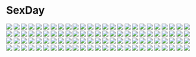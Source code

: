 # SexDay
![](https://konachan.com/image/0bfc32aa8dbb7a45f19d1ea27c40dbd1/Konachan.com%20-%20216052%2033paradox%20blush%20original%20paper%20school_uniform%20skirt%20sunset%20thighhighs.jpg)
![](https://konachan.com/image/75af12f77d0b63dd476421d4d5673889/Konachan.com%20-%2035738%20hiiragi_kagami%20hiiragi_tsukasa%20izumi_konata%20japanese_clothes%20kimono%20lucky_star%20takara_miyuki.jpg)
![](https://konachan.com/image/0ba3f5172e258abae3e2deed019ed563/Konachan.com%20-%2026359%20bandage%20breasts%20cleavage%20final_fantasy%20final_fantasy_xi%20hat%20katana%20pointed_ears%20ranger%20red_mage%20samurai%20sword%20tail%20takemura_sesshuu%20weapon%20white_mage.jpeg)
![](https://konachan.com/jpeg/074531ffbb0df61b54807a1c2b325734/Konachan.com%20-%20268642%20armor%20breasts%20cross_akiha%20dress%20elbow_gloves%20fate_%28series%29%20garter%20gloves%20headdress%20long_hair%20magic%20purple_eyes%20spear%20thighhighs%20weapon%20white_hair.jpg)
![](https://konachan.com/image/92fef0b740b0ad7fe159b328ae38e17e/Konachan.com%20-%2097960%20akatoki%21%20boots%20brown_eyes%20brown_hair%20inugahora_an%20long_hair%20marukawa_rinko%20pantyhose%20uniform.jpg)
![](https://konachan.com/image/2e141da851a3c006f2441950e11b1f16/Konachan.com%20-%20172932%20blue%20jpeg_artifacts%20landscape%20mugon%20nobody%20original%20scenic%20signed%20sky.jpg)
![](https://konachan.com/image/c89d4597a5c92f994efe6681b22cf0d2/Konachan.com%20-%2067926%20all_male%20kaito%20kamui_gakupo%20magnet_%28vocaloid%29%20male%20vocaloid.jpg)
![](https://konachan.com/jpeg/1cf522394cf8c727f8ae2f4b4afda510/Konachan.com%20-%20288628%20blush%20brown_hair%20close%20flowers%20original%20paper%20purple_eyes%20rain%20recotasan%20school_uniform%20tears%20water%20wet.jpg)
![](https://konachan.com/jpeg/a4ba048762032138283e26a13eb43745/Konachan.com%20-%20125948%20building%20city%20clouds%20green_eyes%20green_hair%20gumi%20moon%20neko_kumichou_%28alia%29%20short_hair%20stars%20sunset%20third-party_edit%20vocaloid.jpg)
![](https://konachan.com/image/275b1dd0dfa5501ed268cdbaa402adab/Konachan.com%20-%20179407%202girls%20blue_eyes%20bondage%20braids%20breasts%20censored%20food%20long_hair%20nipples%20no_bra%20nopan%20nude%20ponytail%20pussy%20red_eyes%20red_hair%20taiyaki%20to_love_ru%20yuri.jpg)
![](https://konachan.com/jpeg/d0473a83313be10ce5ddb16213c04154/Konachan.com%20-%20169512%20animal%20bird%20brown_eyes%20brown_hair%20car%20cat%20doll%20drink%20gray_hair%20group%20headband%20kutchii%20long_hair%20necklace%20shorts%20skirt%20socks%20tail%20tie%20umbrella.jpg)
![](https://konachan.com/image/c240eae69ed266f309f30d2e3e0b11d1/Konachan.com%20-%20300944%20aqua_eyes%20blonde_hair%20blush%20bow%20breasts%20censored%20cum%20fellatio%20handjob%20long_hair%20navel%20nipples%20nude%20penis%20sex%20siu_%28siu0207%29%20spread_legs%20thighhighs.jpg)
![](https://konachan.com/image/8a5e6719f580a9629966478e7805b310/Konachan.com%20-%20262876%20anthropomorphism%20barefoot%20bikini%20blush%20cameltoe%20dancho_%28dancyo%29%20flat_chest%20gradient%20group%20loli%20reflection%20spread_legs%20swimsuit%20takao_%28kancolle%29.jpg)
![](https://konachan.com/jpeg/938364710ebb93f0d631e7beec1c1387/Konachan.com%20-%20301422%20blush%20breasts%20brown_eyes%20brown_hair%20clouds%20fang%20gloves%20kyan_kaori%20long_hair%20nipples%20penis%20pussy%20pussy_juice%20sex%20shorts%20sky%20tail%20topless%20tree%20water%20wet.jpg)
![](https://konachan.com/jpeg/cc028947c9260cc2f892858b88030a69/Konachan.com%20-%20280796%202girls%20akikaze_nemui%20animal%20apron%20aqua_eyes%20blue_hair%20brown_eyes%20cat%20drink%20green_hair%20horns%20japanese_clothes%20kimono%20kurripu%20long_hair%20waitress.jpg)
![](https://konachan.com/jpeg/556fd7a1b70d7c3bf56d00447e4e047c/Konachan.com%20-%20252399%20all_male%20apron%20barefoot%20black_hair%20chigusa_kasumi%20drink%20food%20gun%20headphones%20male%20pajamas%20qualidea_code%20sekiya_asami%20short_hair%20suit%20tie%20weapon%20yellow.jpg)
![](https://konachan.com/jpeg/9f33e5710b5a9938aa18f326f823b1f5/Konachan.com%20-%20204114%20bra%20breasts%20cleavage%20ensemble_%28company%29%20game_cg%20gray_hair%20open_shirt%20panties%20short_hair%20tagme_%28artist%29%20thighhighs%20underwear.jpg)
![](https://konachan.com/image/bb86824e9773b35d8ba36eaa336505b2/Konachan.com%20-%20144772%20bandaid%20boots%20green%20guitar%20hatsune_miku%20instrument%20long_hair%20monochrome%20siraume11%20twintails%20vocaloid.jpg)
![](https://konachan.com/image/ee3aa507a2f4181f3f6469f6e60b32e3/Konachan.com%20-%2039874%20hatsune_miku%20vocaloid.jpg)
![](https://konachan.com/image/2012da5143020568514daf050d818936/Konachan.com%20-%20165623%20aqua_eyes%20elsword%20fairy%20gloves%20pointed_ears%20red_eyes%20scorpion5050%20tree%20water%20waterfall%20white_hair.jpg)
![](https://konachan.com/image/16dc96127268e975dd9e64d0a322d466/Konachan.com%20-%20127684%20animal_ears%20bunny_ears%20bunnygirl%20inaba_tewi%20jpeg_artifacts%20monochrome%20nobita%20reisen_udongein_inaba%20touhou.jpg)
![](https://konachan.com/image/656299100aab5936d6d244dd417bac6a/Konachan.com%20-%20197884%20book%20bow%20bunnygirl%20catgirl%20cosplay%20dress%20drink%20flowers%20glasses%20gloves%20group%20hat%20kaito%20male%20meiko%20radu%20ribbons%20rose%20shorts%20tail%20vocaloid%20wristwear.jpg)
![](https://konachan.com/image/03a906e02637d79f1dc76ec51272f5b4/Konachan.com%20-%2019173%20tonari_no_totoro.jpg)
![](https://konachan.com/image/37384724023c2e999d27d7c05eaade38/Konachan.com%20-%2016204%20lag_seeing%20niche%20tegami_bachi.jpg)
![](https://konachan.com/image/8f433627ca7fab4e8928f320298c0668/Konachan.com%20-%2098210%20blonde_hair%20blood%20boku_to_kanojo_ni_furuyoru%20misaki_kurehito%20red_eyes%20scan.jpg)
![](https://konachan.com/jpeg/f2c841af079b7f92cad0d5e7b440e0fa/Konachan.com%20-%20285098%20animal_ears%20bed%20breasts%20cleavage%20glasses%20long_hair%20merunyaa%20original%20ponytail%20purple_hair%20shorts%20signed%20tail%20thighhighs%20watermark%20wristwear.jpg)
![](https://konachan.com/jpeg/2663530ed80e68a820b324d3453fb918/Konachan.com%20-%20138790%20astraythem%20game_cg%20ginta%20kagami_mimi%20kagami_nene%20male%20tagme_%28character%29.jpg)
![](https://konachan.com/jpeg/452423b42a44a4ac7e9d8b31e18de302/Konachan.com%20-%20169620%202girls%20ass%20blonde_hair%20blush%20breasts%20fingering%20gray_hair%20lasterk%20laura_bodewig%20long_hair%20nipples%20nude%20purple_eyes%20pussy%20uncensored%20white%20yuri.jpg)
![](https://konachan.com/jpeg/b07235dbe2681e76ff33051103bcb9b8/Konachan.com%20-%20217325%202girls%20bloodborne%20doll%20dress%20joshua_jin%20lady_maria_of_the_astral_clocktower%20monochrome%20signed%20the_doll.jpg)
![](https://konachan.com/image/8f2e4edf6315f8077026f6c7326e0421/Konachan.com%20-%20291982%20ass%20bed%20black_hair%20brown_eyes%20kokusan_moyashi%20long_hair%20original%20panties%20pantyhose%20phone%20underwear.jpg)
![](https://konachan.com/jpeg/6838140a15f42e13831e2f922db81cef/Konachan.com%20-%20141141%20animal_ears%20ass%20blonde_hair%20blush%20breasts%20cameltoe%20game_cg%20kannon_ouji%20nipples%20panties%20rosebleu%20tiny_dungeon%20uluru_kajuta%20underwear%20wet.jpg)
![](https://konachan.com/jpeg/532713fa93c56a4a6326dd55d9baa4ae/Konachan.com%20-%20165192%20bikini%20highschool_dxd%20miyama-zero%20panties%20rias_gremory%20school_uniform%20senran_kagura%20skirt%20striped_panties%20swimsuit%20underwear%20yaegashi_nan.jpg)
![](https://konachan.com/jpeg/1265e6dbeb7eadbd213020bcc48a0fe2/Konachan.com%20-%20194356%202girls%20ass%20breasts%20brown_hair%20cameltoe%20dengeki_hime%20logo%20nipples%20open_shirt%20panties%20pink_hair%20renai_revenge%20shirt_lift%20thighhighs%20underwear%20wet.jpg)
![](https://konachan.com/jpeg/edace632b85966fed16952e049000b40/Konachan.com%20-%2098589%20kaname_madoka%20kneehighs%20kyuubee%20mahou_shoujo_madoka_magica%20pink_hair%20red_eyes%20short_hair%20white.jpg)
![](https://konachan.com/image/2a9c71f1601233a693d4e695a4058259/Konachan.com%20-%20244871%202girls%20aqua_eyes%20barefoot%20blush%20book%20breasts%20brown_hair%20diana_cavendish%20fingering%20green_hair%20kagari_atsuko%20long_hair%20nipples%20nude%20yuri%20yutsuki_ryou.jpg)
![](https://konachan.com/image/edcfc3be8ac0eee76e937365f7465ac2/Konachan.com%20-%20218633%20blue_hair%20blush%20boots%20braids%20breasts%20cleavage%20elbow_gloves%20gloves%20league_of_legends%20long_hair%20navel%20red_eyes%20thighhighs%20weapon%20yuuuuuuuuuuuuka.jpg)
![](https://konachan.com/image/bb690988456d6ffff52b66ab4e87cef8/Konachan.com%20-%2020534%20japanese_clothes%20kimono%20tagme.jpg)
![](https://konachan.com/jpeg/e720d31a431551c1279bd520e05000d0/Konachan.com%20-%20286064%20bandage%20bed%20bra%20brown_hair%20idolmaster%20idolmaster_cinderella_girls%20long_hair%20navel%20panties%20ponytail%20purple_eyes%20rangen%20underwear%20yuukoku_kiriko.jpg)
![](https://konachan.com/jpeg/c5a6301f418dc9c09108db7baf2744a2/Konachan.com%20-%20296495%20animal_ears%20autumn%20blush%20braids%20close%20granblue_fantasy%20gray_eyes%20gray_hair%20korwa%20long_hair%20myusha%20scarf%20tree.jpg)
![](https://konachan.com/image/d42422c12b219c305a8c3db5545cbc77/Konachan.com%20-%20169038%20barefoot%20blue_eyes%20blue_hair%20brown_eyes%20dress%20drink%20gray_hair%20green_eyes%20green_hair%20group%20hat%20kaku_seiga%20realmbw%20short_hair%20signed%20touhou%20water.jpg)
![](https://konachan.com/image/6d79a0152cfdd482b7587b1e05917c0b/Konachan.com%20-%20211160%20ekita_xuan%20hatsune_miku%20kagamine_rin%20male%20vocaloid%20yuki_miku.jpg)
![](https://konachan.com/image/38f6578349d096b57b7a4bd1c358df23/Konachan.com%20-%20188885%20brown_hair%20clouds%20dress%20feathers%20long_hair%20original%20realistic%20sky%20sunset%20takashi_mare%20watermark%20wings.jpg)
![](https://konachan.com/image/673b5ec2bb337ccca043e871e2683d68/Konachan.com%20-%208721%20katana%20konpaku_youmu%20myon%20sword%20touhou%20weapon.jpg)
![](https://konachan.com/image/9756c140a131c4d5e552cdb7cdeb6235/Konachan.com%20-%20104158%20brown_hair%20nopan%20ookami-san_to_shichinin_no_nakama-tachi%20ookami_ryouko%20red_eyes%20tatekawa_mako.jpg)
![](https://konachan.com/image/bd207492c7e7c196ab6959a9bf442b3b/Konachan.com%20-%20194400%20dress%20hat%20houjou_sophie%20jpeg_artifacts%20lolita_fashion%20long_hair%20pink_eyes%20pripara%20red_hair%20tea_%28nakenashi%29%20thighhighs%20wristwear.jpg)
![](https://konachan.com/image/9845f968168b8bdf40402d9a61816fbf/Konachan.com%20-%2011658%20blue_eyes%20blue_hair%20tagme.jpg)
![](https://konachan.com/image/82d903748a0225dd45cdd0d7ca50ee37/Konachan.com%20-%20118868%202girls%20bicolored_eyes%20breasts%20brown_hair%20doll%20flat_chest%20green_eyes%20kanaria%20loli%20long_hair%20nipples%20nude%20pink_eyes%20rozen_maiden%20short_hair%20souseiseki.jpg)
![](https://konachan.com/image/9ca92317d05b4cc3352972f4eea69288/Konachan.com%20-%20224356%20breast_hold%20breasts%20dualscreen%20group%20rinkou_no_lemuria%20rockmanwjh%20tagme_%28character%29.jpg)
![](https://konachan.com/image/5412b925ac4e32cf3c262f1624451c20/Konachan.com%20-%2059597%20119%20dress%20hatsune_miku%20long_hair%20melt_%28vocaloid%29%20twintails%20umbrella%20vocaloid.jpg)
![](https://konachan.com/image/a45820e915c1a87652d69e7e41b6fd47/Konachan.com%20-%20108622%20black_hair%20blue_eyes%20gloves%20hinoue_itaru%20jpeg_artifacts%20key%20konohana_lucia%20long_hair%20rewrite%20ribbons.jpg)
![](https://konachan.com/jpeg/f2908e7b1fd6cc2828309a21ad485385/Konachan.com%20-%20245046%20aqua_eyes%20blonde_hair%20bow%20dress%20fairy%20loli%20medicine_melancholy%20moon%20night%20short_hair%20skirt_lift%20sky%20solmyr2000%20stars%20su-san%20touhou%20wings.jpg)
![](https://konachan.com/image/f8857f56d14aabad159d57696ae9f3ee/Konachan.com%20-%2051574%20akiyama_mio%20hirasawa_yui%20k-on%21%20kotobuki_tsumugi%20nakano_azusa%20tainaka_ritsu.jpg)
![](https://konachan.com/jpeg/c0d4476551d795c446e6cc4166345d7b/Konachan.com%20-%20108514%20blonde_hair%20blue_hair%20book%20dress%20liong%20long_hair%20original%20sleeping%20wings%20yellow_eyes.jpg)
![](https://konachan.com/image/11c3ea270da177c636b65e0cf0a4af0f/Konachan.com%20-%20263926%20censored%20cum%20group%20handjob%20kirewisha%20masturbation%20misaka_mikoto%20penis%20pussy%20sex%20to_aru_majutsu_no_index.jpg)
![](https://konachan.com/image/7948f7315bd9436d152e98c97f225ab5/Konachan.com%20-%20196172%20bikini%20breasts%20brown_eyes%20brown_hair%20chikuishi%20gloves%20idolmaster%20idolmaster_cinderella_girls%20moroboshi_kirari%20swimsuit%20thighhighs%20white.jpg)
![](https://konachan.com/image/33cdb97b871e6b996840e499b4ea1035/Konachan.com%20-%20298678%20blush%20breasts%20censored%20cum%20fellatio%20glasses%20green_eyes%20group%20nipples%20no_bra%20original%20panties%20pantyhose%20penis%20pussy%20sblack%20sex%20shirt_lift%20tie%20underwear.jpg)
![](https://konachan.com/image/637938fd21a00e812e5bdf52a9abd43b/Konachan.com%20-%20103549%202girls%20izayoi_sakuya%20maid%20remilia_scarlet%20silhouette%20touhou%20vampire%20wings%20yoshioka_yoshiko.jpg)
![](https://konachan.com/image/2b721994c8bbd72d309e35518cef33d6/Konachan.com%20-%2030126%20tagme%20triptych.jpg)
![](https://konachan.com/jpeg/8fe1c1457b4ef20d08d5b0671cf0edcc/Konachan.com%20-%20298918%202girls%20animal%20aqua_eyes%20aqua_hair%20bird%20choker%20hatsune_miku%20hhgy0925%20long_hair%20pantyhose%20pink_eyes%20pink_hair%20shorts%20skirt%20twintails%20vocaloid%20white.jpg)
![](https://konachan.com/jpeg/4bd2d5cd6caf9cb134c9003be4510ee2/Konachan.com%20-%2067428%205_nenme_no_houkago%20blush%20brown_hair%20kantoku%20kurumi_%28kantoku%29%20long_hair%20original%20purple_eyes%20school_uniform%20tie%20zoom_layer.jpg)
![](https://konachan.com/image/5a3f777e3fbb485bad93a5ef6e742d6e/Konachan.com%20-%20240025%20akiyama_mio%20hirasawa_yui%20janemere%20k-on%21%20kotobuki_tsumugi%20tainaka_ritsu.jpg)
![](https://konachan.com/jpeg/d1302bdc6858af464cc1fb5381bd857e/Konachan.com%20-%2053797%20hirasawa_yui%20k-on%21.jpg)
![](https://konachan.com/image/5dc6821779414c76c65d2903bff68f8e/Konachan.com%20-%20151400%20animal_ears%20blonde_hair%20bow%20cicin%20flandre_scarlet%20pantyhose%20short_hair%20skirt%20sword%20tail%20touhou%20vampire%20weapon%20wings%20yellow_eyes.jpg)
![](https://konachan.com/image/0c376d1e5ff65f96e82d1378cb337833/Konachan.com%20-%207005%20gagraphic%20logo%20nakakita_kouji%20watermark.jpg)
![](https://konachan.com/image/418592843136a47986582790e66fff6a/Konachan.com%20-%2098916%20barefoot%20bed%20blush%20long_hair%20louise_fran%C3%A7oise_le_blanc_de_la_valli%C3%A8re%20nipples%20pink_hair%20purple_eyes%20see_through%20tashiromotoi%20zero_no_tsukaima.jpg)
![](https://konachan.com/image/0a233efc4d6e9023b622deed9a79311f/Konachan.com%20-%2026746%20clamp%20ichihara_yuuko%20xxxholic.jpg)
![](https://konachan.com/image/22f260d9869a959ae782bfa33246b9e7/Konachan.com%20-%20295360%20abigail_williams_%28fate_grand_order%29%20blonde_hair%20blue_eyes%20butterfly%20dress%20fate_grand_order%20fate_%28series%29%20loli%20long_hair%20teddy_bear%20tukise_33.jpg)
![](https://konachan.com/image/de451fe6208005f3538120030e78fdf9/Konachan.com%20-%20136283%20blush%20breasts%20kusukoni_melco%20momo_velia_deviluke%20pink_hair%20purple_eyes%20to_love_ru.jpg)
![](https://konachan.com/image/db195f01254edf6b2a71d8bdaf0e7f8a/Konachan.com%20-%20167387%20animal%20armor%20bandage%20bird%20boots%20building%20cape%20city%20gloves%20goggles%20group%20hat%20headband%20hpflower%20original%20ponytail%20skirt%20staff%20sword%20water%20weapon%20wings.jpg)
![](https://konachan.com/image/db99d8fbd6c99a39dfdbffbb9052a524/Konachan.com%20-%2020086%20ichigo_mashimaro%20sakuragi_matsuri.jpg)
![](https://konachan.com/image/4699121e37fca0af7165c5b9ca76eca6/Konachan.com%20-%2077272%20ookami-san_to_shichinin_no_nakama-tachi%20ookami_ryouko.jpg)
![](https://konachan.com/image/ceff9644b91944c6c5e2e17d3f59879e/Konachan.com%20-%20184611%20clouds%20dark%20mks%20nobody%20original%20ruins%20scenic%20silhouette%20sky%20sunset.jpg)
![](https://konachan.com/image/36f478c9e5440b0ebfdee17e987bf6b3/Konachan.com%20-%206739%20akihime_sumomo%20bikini%20breasts%20cleavage%20itou_noiji%20koiwai_flora%20nanatsuiro_drops%20navel%20swimsuit%20yaeno_nadeshiko%20yuuki_nona.jpg)
![](https://konachan.com/jpeg/e363b4903d6f39e3b1d5c81f7e55ecfc/Konachan.com%20-%20278469%20blue_eyes%20blush%20breasts%20clouds%20cum%20forest%20game_cg%20long_hair%20navel%20nipples%20nude%20panty_pull%20penis%20pubic_hair%20pussy%20sex%20shirt_lift%20sky%20thighhighs%20tree.jpg)
![](https://konachan.com/image/1a7872d7a0ae8db1012e0e5746be5e57/Konachan.com%20-%2072527%20bath%20black_eyes%20black_hair%20blush%20breasts%20brown_eyes%20brown_hair%20group%20k-on%21%20long_hair%20nipples%20nude%20pussy%20rm%20short_hair%20twintails%20uncensored%20water.jpg)
![](https://konachan.com/jpeg/e0af0733dfeff8ab78a800d1d3fa60d0/Konachan.com%20-%20244511%20akatsuki-works%20blush%20breast_grab%20breasts%20game_cg%20iizuki_tasuku%20naruse_nono%20niizuma_lovely_x_cation%20nipples%20no_bra%20shorts.jpg)
![](https://konachan.com/image/a0584baf80b6faad08131256c1bc8f60/Konachan.com%20-%20261370%202girls%20aqua_eyes%20ball%20beach%20bikini%20breasts%20fate_%28series%29%20hat%20jpeg_artifacts%20long_hair%20macchiato%20red_eyes%20swimsuit%20twintails%20water%20white_hair.jpg)
![](https://konachan.com/image/f48bde55f9f1b599b665baf158296753/Konachan.com%20-%20201446%20black_hair%20blush%20flowers%20japanese_clothes%20kazuharu_kina%20kimono%20long_hair%20red_eyes%20watermark.jpg)
![](https://konachan.com/image/15f6da6c583b24643720a72720049fff/Konachan.com%20-%2031346%20favorite%20game_cg%20happy_margaret%21%20kokonoka.jpg)
![](https://konachan.com/jpeg/457e3b4024ce5c5536073d74eb91138b/Konachan.com%20-%20152115%20game_cg%20japanese_clothes%20sayori%20sengoku_hime.jpg)
![](https://konachan.com/image/6afb5b1f31c408640ffb8d00af49da76/Konachan.com%20-%2077428%20angel_beats%21%20fujimaki%20group%20hinata_hideki%20iwasawa_masami%20matsushita%20nakamura_yuri%20naoi_ayato%20noda%20ooyama%20parody%20shiina%20takamatsu%20tk%20yusa.jpg)
![](https://konachan.com/jpeg/c02f5e0d09fed2299ccbde1f0e556adc/Konachan.com%20-%20226108%20blush%20brown_hair%20game_cg%20ginpachi%20green_eyes%20headband%20katekyo_-_life%20kouzuki_mei%20long_hair%20panties%20panty_pull%20ponytail%20skirt%20underwear%20waifu2x.jpg)
![](https://konachan.com/image/96ae96088b81978ce3dc54adbcdd5bf3/Konachan.com%20-%20204787%20ball%20beach%20bikini%20blush%20braids%20breasts%20cleavage%20food%20group%20halo%20hat%20long_hair%20navel%20obiwan%20pink_hair%20ponytail%20red_eyes%20ribbons%20scarf%20swimsuit.jpg)
![](https://konachan.com/image/77b76bc97a889b080313363ccac88839/Konachan.com%20-%2030026%20hatsune_miku%20kagamine_rin%20vocaloid.jpg)
![](https://konachan.com/image/892aa047c74146e3d5e5512fb8b2670d/Konachan.com%20-%2042600%20hachi_morenos%20michiko_malandro%20michiko_to_hatchin.jpg)
![](https://konachan.com/image/09235721b628e41a44df8ab00f7dc943/Konachan.com%20-%2043541%20pink_hair%20tagme.jpg)
![](https://konachan.com/image/9145a01d424367c46ebfc7b4e2210d7e/Konachan.com%20-%2058444%20ghibli%20kaze_no_tani_no_nausicaa%20nausicaa.jpg)
![](https://konachan.com/jpeg/98f0564e2a1cf1fa236ca04d49400320/Konachan.com%20-%20276174%20animal_ears%20azur_lane%20gloves%20headphones%20katana%20long_hair%20purple_hair%20red_eyes%20skirt%20sword%20thighhighs%20transparent%20weapon%20wristwear%20zettai_ryouiki.jpg)
![](https://konachan.com/image/ea9e7b338cada017451efaca1bf3ee06/Konachan.com%20-%20282301%20gloves%20irelia%20league_of_legends%20long_hair%20tameiki%20thighhighs%20white_hair.jpg)
![](https://konachan.com/jpeg/c7a90c0700afc8dab7ef2812dd3fe399/Konachan.com%20-%20302271%20blush%20bow%20brown_hair%20fang%20foxgirl%20green_eyes%20iwbitu%20long_hair%20nipples%20no_bra%20nopan%20open_shirt%20original%20pussy%20tail%20thighhighs%20twintails%20uncensored.jpg)
![](https://konachan.com/image/73a813b362e75dbc90fb9b623eb4b1a9/Konachan.com%20-%20164211%203d%20clouds%20nobody%20original%20polychromatic%20scenic%20sky%20tree%20y-k.jpg)
![](https://konachan.com/jpeg/980d00c8d2eeb8d5adb1724cd5477de7/Konachan.com%20-%20195629%20blann%20blush%20brown_eyes%20crown%20loli%20long_hair%20no_game_no_life%20school_uniform%20shiro_%28no_game_no_life%29%20skirt%20thighhighs.jpg)
![](https://konachan.com/image/c9b0a1713b199f7c7235daa320309a34/Konachan.com%20-%205028%20black_hair%20blush%20brown_eyes%20japanese_clothes%20kimono%20long_hair%20original%20ponytail%20shinkichi.jpg)
![](https://konachan.com/image/9756e9f6bd85bdb537619c5acc77ff9b/Konachan.com%20-%20134985%202girls%20animal_ears%20bikini%20black_hair%20blonde_hair%20blue_eyes%20breasts%20cleavage%20koin%20original%20red_eyes%20swimsuit%20tail.jpg)
![](https://konachan.com/jpeg/4077be1b1be6e1ae9544cbaf74d1f0d2/Konachan.com%20-%20230157%20ass%20gochuumon_wa_usagi_desu_ka%3F%20hoto_cocoa%20kafuu_chino%20korie_riko%20loli%20nopan%20scan%20tippy_%28gochiusa%29.jpg)
![](https://konachan.com/jpeg/c4556138c06270ba0fc82115cade2d3c/Konachan.com%20-%20304028%20ass%20bell%20black_hair%20blush%20bondage%20bra%20chain%20collar%20long_hair%20nopan%20original%20sakura_shiho_%28shihoncake%29%20thighhighs%20underwear.jpg)
![](https://konachan.com/image/ed385842d03f6116eb61be727fd641b8/Konachan.com%20-%2015487%20gyakuten_saiban%20phoenix_wright%20suzumiya_haruhi%20suzumiya_haruhi_no_yuutsu.jpg)
![](https://konachan.com/jpeg/15018149567d27c06c9fb178f8a16c9b/Konachan.com%20-%20203019%20building%20nobody%20original%20scenic%20signed%20waisshu_%28sougyokyuu%29%20winter.jpg)
![](https://konachan.com/jpeg/1f46bb634d3656bc13a2c1007711c1bd/Konachan.com%20-%20147823%20breasts%20censored%20cleavage%20front_wing%20game_cg%20handjob%20kanadome_miyako%20maid%20nanaca_mai%20nipples%20nipple_slip%20penis%20pink_hair%20pure_girl.jpg)
![](https://konachan.com/image/79ef2a31a42c51313e1d6798483386d2/Konachan.com%20-%20158155%20aqua_hair%20bouno_satoshi%20elbow_gloves%20gloves%20hatsune_miku%20headphones%20long_hair%20miku_append%20navel%20twintails%20vocaloid.jpg)

